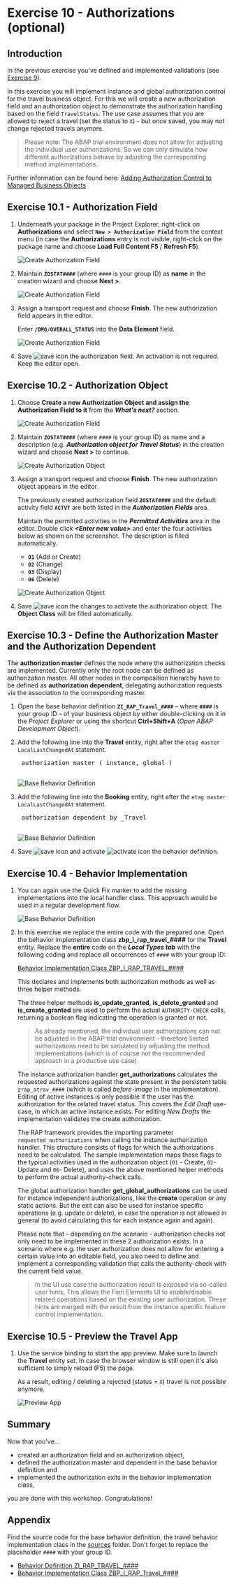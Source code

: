 # Exercise 10 - Authorizations (optional)

## Introduction
In the previous exercise you've defined and implemented validations (see [Exercise 9](/exercises/ex9/README.md)).

In this exercise you will implement instance and global authorization control for the travel business object. For this we will create a new authorization field and an authorization object to demonstrate the authorization handling based on the field `TravelStatus`. The use case assumes that you are allowed to reject a travel (set the status to `X`) - but once saved, you may not change rejected travels anymore.

> Please note: The ABAP trial environment does not allow for adjusting the individual user authorizations. So we can only simulate how different authorizations behave by adjusting the corresponding method implementations.

Further information can be found here: [Adding Authorization Control to Managed Business Objects](https://help.sap.com/viewer/923180ddb98240829d935862025004d6/Cloud/en-US/375a8124b22948688ac1c55297868d06.html)

## Exercise 10.1 - Authorization Field

1.	Underneath your package in the Project Explorer, right-click on **Authorizations** and select **`New > Authorization Field`** from the context menu (in case the **Authorizations** entry is not visible, right-click on the package name and choose **Load Full Content F5** / **Refresh F5**).
 
    ![Create Authorization Field](images/auth01.png)

2.	Maintain **`ZOSTAT####`** (where `####` is your group ID) as **name** in the creation wizard and choose **Next >**.  

    ![Create Authorization Field](images/auth02.png)
    
3.	Assign a transport request and choose **Finish**. The new authorization field appears in the editor. 

    Enter **`/DMO/OVERALL_STATUS`** into the **Data Element** field. 

    ![Create Authorization Field](images/auth03.png)
    
4.  Save ![save icon](images/adt_save.png) the authorization field. An activation is not required. Keep the editor open.

## Exercise 10.2 - Authorization Object

1.	Choose **Create a new Authorization Object and assign the Authorization Field to it** from the _**What's next?**_ section.

    ![Create Authorization Field](images/auth04.png)
    
2.	Maintain **`ZOSTAT####`** (where `####` is your group ID) as name and a description (e.g. _**Authorization object for Travel Status**_) in the creation wizard and choose **Next >** to continue.  
    
    ![Create Authorization Object](images/auth05.png)
    
3.	Assign a transport request and choose **Finish**. The new authorization object appears in the editor. 

    The previously created authorization field **`ZOSTAT####`** and the default activity field **`ACTVT`** are both listed in the _**Authorization Fields**_ area. 
    
    Maintain the permitted activities in the _**Permitted Activities**_ area in the editor. Double click _**\<Enter new value\>**_ and enter the four activities below as shown on the screenshot. The description is filled automatically.
    - **`01`** (Add or Create)
    - **`02`** (Change)
    - **`03`** (Display) 
    - **`06`** (Delete)   
    
    ![Create Authorization Object](images/auth06.png)
    
4.  Save ![save icon](images/adt_save.png) the changes to activate the authorization object. The **Object Class** will be filled automatically.  

## Exercise 10.3 - Define the Authorization Master and the Authorization Dependent
The **authorization master** defines the node where the authorization checks are implemented. Currently only the root node can be defined as authorization master. All other nodes in the composition hierarchy have to be defined as **authorization dependent**, delegating authorization requests via the association to the corresponding master.

1. Open the base behavior definition **`ZI_RAP_Travel_####`** – where **`####`** is your group ID – of your business object by either double-clicking on it in the _Project Explorer_ or using the shortcut **Ctrl+Shift+A** (_Open ABAP Development Object_).

2. Add the following line into the **Travel** entity, right after the `etag master LocalLastChangedAt` statement.

    <pre>
    authorization master ( instance, global )
    </pre>

    ![Base Behavior Definition](images/auth07.png)

3. Add the following line into the **Booking** entity, right after the `etag master LocalLastChangedAt` statement.

    <pre>
    authorization dependent by _Travel
    </pre>

    ![Base Behavior Definition](images/auth08.png)

4. Save ![save icon](images/adt_save.png) and activate ![activate icon](images/adt_activate.png) the behavior definition.

## Exercise 10.4 - Behavior Implementation

1. You can again use the Quick Fix marker to add the missing implementations into the local handler class. This approach would be used in a regular development flow.

    ![Base Behavior Definition](images/auth09.png)

2. In this exercise we replace the entire code with the prepared one. Open the behavior implementation class **zbp_i_rap_travel_####** for the **Travel** entity. Replace the **entire** code on the **_Local Types tab_** with the following coding and replace all occurrences of  `####` with your group ID:

    [Behavior Implementation Class ZBP_I_RAP_TRAVEL_####](sources/EX10_4_CLAS_ZBP_I_RAP_TRAVEL.txt)

    This declares and implements both authorization methods as well as three helper methods. 
    
    The three helper methods **is_update_granted**, **is_delete_granted** and **is_create_granted** are used to perform the actual `AUTHORITY-CHECK` calls, returning a boolean flag indicating the operation is granted or not. 
    
    > As already mentioned, the individual user authorizations can not be adjusted in the ABAP trial environment - therefore limited authorizations need to be simulated by adjusting the method implementations (which is of course not the recommended approach in a productive use case). 
    
    The instance authorization handler **get_authorizations** calculates the requested authorizations against the state present in the persistent table `zrap_atrav_####` (which is called _before-image_ in the implementation). Editing of active instances is only possible if the user has the authorization for the related travel status. This covers the _Edit Draft_ use-case, in which an active instance exists. For editing _New Drafts_ the implementation validates the create authorization.
    
    The RAP framework provides the importing parameter `requested_authorizations` when calling the instance authorization handler. This structure consists of flags for which the authorizations need to be calculated. The sample implementation maps these flags to the typical activities used in the authorization object (`01` - Create, `02`- Update and `06`- Delete), and uses the above mentioned helper methods to perform the actual authority-check calls.
    
    The global authorization handler **get_global_authorizations** can be used for instance independent authorizations, like the **create** operation or any static actions. But the exit can also be used for instance specific operations (e.g. update or delete), in case the operation is not allowed in general (to avoid calculating this for each instance again and again). 
    
    Please note that - depending on the scenario - authorization checks not only need to be implemented in these 2 authorization exists. In a scenario where e.g. the user authorization does not allow for entering a certain value into an editable field, you also need to define and implement a corresponding validation that calls the authority-check with the current field value.
        
    > In the UI use case the authorization result is exposed via so-called user hints. This allows the Fiori Elements UI to enable/disable related operations based on the existing user authorization. These hints are merged with the result from the instance specific feature control implementation.
    
## Exercise 10.5 - Preview the Travel App
1. Use the service binding to start the app preview. Make sure to launch the **Travel** entity set. In case the browser window is still open it's also sufficient to simply reload (F5) the page.

    As a result, editing / deleting a rejected (status = `X`) travel is not possible anymore.
  
    ![Preview App](images/auth10.png)

## Summary

Now that you've... 
- created an authorization field and an authorization object, 
- defined the authorization master and dependent in the base behavior definition and
- implemented the authorization exits in the behavior implementation class, 

you are done with this workshop. Congratulations!

## Appendix

Find the source code for the base behavior definition, the travel behavior implementation class in the [sources](sources) folder. Don't forget to replace the placeholder `####` with your group ID.

- [Behavior Definition ZI_RAP_TRAVEL_####](sources/EX10_3_BDEF_ZI_RAP_TRAVEL.txt)
- [Behavior Implementation Class ZBP_I_RAP_Travel_####](sources/EX10_4_CLAS_ZBP_I_RAP_TRAVEL.txt)


